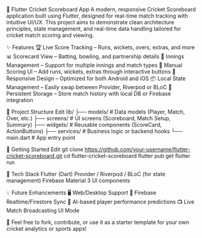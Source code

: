 🏏 Flutter Cricket Scoreboard App
A modern, responsive Cricket Scoreboard application built using Flutter, designed for real-time match tracking with intuitive UI/UX. This project aims to demonstrate clean architecture principles, state management, and real-time data handling tailored for cricket match scoring and viewing.

✨ Features
🏆 Live Score Tracking – Runs, wickets, overs, extras, and more
📊 Scorecard View – Batting, bowling, and partnership details
🔁 Innings Management – Support for multiple innings and match types
🧮 Manual Scoring UI – Add runs, wickets, extras through interactive buttons
📱 Responsive Design – Optimized for both Android and iOS
📦 Local State Management – Easily swap between Provider, Riverpod or BLoC
💾 Persistent Storage – Store match history with local DB or Firebase integration

📁 Project Structure
Edit
lib/
├── models/         # Data models (Player, Match, Over, etc.)
├── screens/        # UI screens (Scoreboard, Match Setup, Summary)
├── widgets/        # Reusable components (ScoreCard, ActionButtons)
├── services/       # Business logic or backend hooks
└── main.dart       # App entry point

🚀 Getting Started
Edit
git clone https://github.com/your-username/flutter-cricket-scoreboard.git
cd flutter-cricket-scoreboard
flutter pub get
flutter run

🧠 Tech Stack
Flutter (Dart)
Provider / Riverpod / BLoC (for state management)
Firebase
Material 3 UI components

💡 Future Enhancements
🖥️ Web/Desktop Support
📡 Firebase Realtime/Firestore Sync
🧠 AI-based player performance predictions
📺 Live Match Broadcasting UI Mode

🔗 Feel free to fork, contribute, or use it as a starter template for your own cricket analytics or sports apps!
